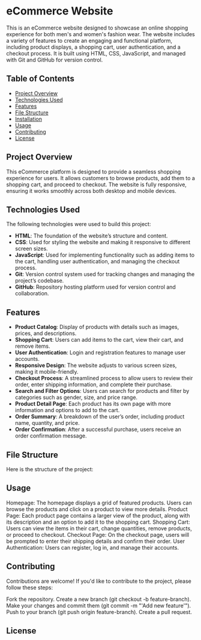 # eCommerce Website

This is an eCommerce website designed to showcase an online shopping experience for both men's and women's fashion wear. The website includes a variety of features to create an engaging and functional platform, including product displays, a shopping cart, user authentication, and a checkout process. It is built using HTML, CSS, JavaScript, and managed with Git and GitHub for version control.

## Table of Contents

- [Project Overview](#project-overview)
- [Technologies Used](#technologies-used)
- [Features](#features)
- [File Structure](#file-structure)
- [Installation](#installation)
- [Usage](#usage)
- [Contributing](#contributing)
- [License](#license)

## Project Overview

This eCommerce platform is designed to provide a seamless shopping experience for users. It allows customers to browse products, add them to a shopping cart, and proceed to checkout. The website is fully responsive, ensuring it works smoothly across both desktop and mobile devices.

## Technologies Used

The following technologies were used to build this project:

- **HTML**: The foundation of the website’s structure and content.
- **CSS**: Used for styling the website and making it responsive to different screen sizes.
- **JavaScript**: Used for implementing functionality such as adding items to the cart, handling user authentication, and managing the checkout process.
- **Git**: Version control system used for tracking changes and managing the project’s codebase.
- **GitHub**: Repository hosting platform used for version control and collaboration.

## Features

- **Product Catalog**: Display of products with details such as images, prices, and descriptions.
- **Shopping Cart**: Users can add items to the cart, view their cart, and remove items.
- **User Authentication**: Login and registration features to manage user accounts.
- **Responsive Design**: The website adjusts to various screen sizes, making it mobile-friendly.
- **Checkout Process**: A streamlined process to allow users to review their order, enter shipping information, and complete their purchase.
- **Search and Filter Options**: Users can search for products and filter by categories such as gender, size, and price range.
- **Product Detail Page**: Each product has its own page with more information and options to add to the cart.
- **Order Summary**: A breakdown of the user’s order, including product name, quantity, and price.
- **Order Confirmation**: After a successful purchase, users receive an order confirmation message.

## File Structure

Here is the structure of the project:

## Usage
Homepage: The homepage displays a grid of featured products. Users can browse the products and click on a product to view more details.
Product Page: Each product page contains a larger view of the product, along with its description and an option to add it to the shopping cart.
Shopping Cart: Users can view the items in their cart, change quantities, remove products, or proceed to checkout.
Checkout Page: On the checkout page, users will be prompted to enter their shipping details and confirm their order.
User Authentication: Users can register, log in, and manage their accounts.

## Contributing
Contributions are welcome! If you'd like to contribute to the project, please follow these steps:

Fork the repository.
Create a new branch (git checkout -b feature-branch).
Make your changes and commit them (git commit -m "'Add new feature'").
Push to your branch (git push origin feature-branch).
Create a pull request.

## License